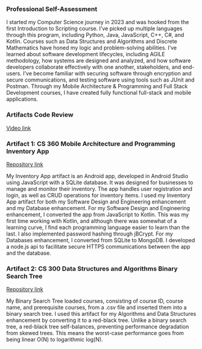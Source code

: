 ### Professional Self-Assessment

I started my Computer Science journey in 2023 and was hooked from the first Introduction to Scripting course. I’ve picked up multiple languages through this program, including Python, Java, JavaScript, C++, C#, and Kotlin. Courses such as Data Structures and Algorithms and Discrete Mathematics have honed my logic and problem-solving abilities. I’ve learned about software development lifecycles, including AGILE methodology, how systems are designed and analyzed, and how software developers collaborate effectively with one another, stakeholders, and end-users. I’ve become familiar with securing software through encryption and secure communications, and testing software using tools such as JUnit and Postman. Through my Mobile Architecture & Programming and Full Stack Development courses, I have created fully functional full-stack and mobile applications.

### Artifacts Code Review

[Video link](https://youtu.be/nShJP5me00w)

### Artifact 1: CS 360 Mobile Architecture and Programming Inventory App

[Repository link](https://github.com/AnthonyAmbs/Capstone-Inventory-App)


My Inventory App artifact is an Android app, developed in Android Studio using JavaScript with a SQLite database. It was designed for businesses to manage and monitor their inventory. The app handles user registration and login, as well as CRUD operations for inventory items. I used my Inventory App artifact for both my Software Design and Engineering enhancement and my Database enhancement. For my Software Design and Engineering enhancement, I converted the app from JavaScript to Kotlin. This was my first time working with Kotlin, and although there was somewhat of a learning curve, I find each programming language easier to learn than the last. I also implemented password hashing through jBCrypt. For my Databases enhancement, I converted from SQLite to MongoDB. I developed a node.js api to facilitate secure HTTPS communications between the app and the database.   


### Artifact 2: CS 300 Data Structures and Algorithms Binary Search Tree

[Repository link](https://github.com/AnthonyAmbs/Capstone-Red-Black-Tree)

My Binary Search Tree loaded courses, consisting of course ID, course name, and prerequisite courses, from a .csv file and inserted them into a binary search tree. I used this artifact for my Algorithms and Data Structures enhancement by converting it to a red-black tree. Unlike a binary search tree, a red-black tree self-balances, preventing performance degradation from skewed trees. This means the worst-case performance goes from being linear O(N) to logarithmic log(N). 

